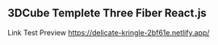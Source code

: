 3DCube Templete Three Fiber React.js
----------------------------------
Link Test Preview 
https://delicate-kringle-2bf61e.netlify.app/
